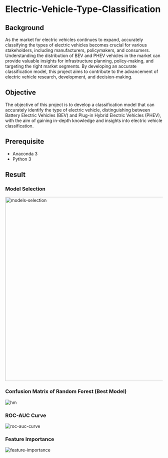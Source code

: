 # Electric-Vehicle-Type-Classification
 
## Background
As the market for electric vehicles continues to expand, accurately classifying the types of electric vehicles becomes crucial for various stakeholders, including manufacturers, policymakers, and consumers. Understanding the distribution of BEV and PHEV vehicles in the market can provide valuable insights for infrastructure planning, policy-making, and targeting the right market segments. By developing an accurate classification model, this project aims to contribute to the advancement of electric vehicle research, development, and decision-making.

## Objective
The objective of this project is to develop a classification model that can accurately identify the type of electric vehicle, distinguishing between Battery Electric Vehicles (BEV) and Plug-in Hybrid Electric Vehicles (PHEV), with the aim of gaining in-depth knowledge and insights into electric vehicle classification.

## Prerequisite
- Anaconda 3
- Python 3

## Result

### Model Selection
<img width="589" alt="models-selection" src="https://github.com/crypter70/Electric-Vehicle-Type-Classification/assets/74947224/913d0fe2-ad2a-4302-91b9-4a970c9d30b9">

### Confusion Matrix of Random Forest (Best Model)
![hm](https://github.com/crypter70/Electric-Vehicle-Type-Classification/assets/74947224/2b619777-b2ed-4237-b23f-aee2f8569f16)

### ROC-AUC Curve
![roc-auc-curve](https://github.com/crypter70/Electric-Vehicle-Type-Classification/assets/74947224/50c7caf4-8a04-437f-afde-405a76cb495c)

### Feature Importance
![feature-importance](https://github.com/crypter70/Electric-Vehicle-Type-Classification/assets/74947224/9258d6a1-9f74-4c6a-bcc6-6fe074635cef)
